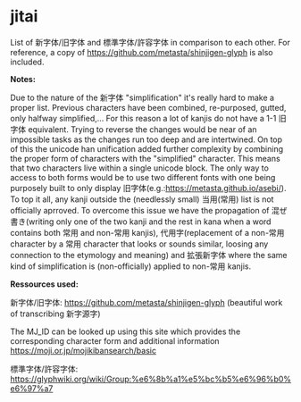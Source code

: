 # jitai
List of 新字体/旧字体 and 標準字体/許容字体 in comparison to each other. For reference, a copy of https://github.com/metasta/shinjigen-glyph is also included.

**Notes:**

Due to the nature of the 新字体 "simplification" it's really hard to make a proper list. Previous characters have been combined, re-purposed, gutted, only halfway simplified,... For this reason a lot of kanjis do not have a 1-1 旧字体 equivalent. Trying to reverse the changes would be near of an impossible tasks as the changes run too deep and are intertwined. On top of this the unicode han unification added further complexity by combining the proper form of characters with the "simplified" character. This means that two characters live within a single unicode block. The only way to access to both forms would be to use two different fonts with one being purposely built to only display 旧字体(e.g.:https://metasta.github.io/asebi/). To top it all, any kanji outside the (needlessly small) 当用(常用) list is not officially aprroved. To overcome this issue we have the propagation of 混ぜ書き(writing only one of the two kanji and the rest in kana when a word contains both 常用 and non-常用 kanjis), 代用字(replacement of a non-常用 character by a 常用 character that looks or sounds similar, loosing any connection to the etymology and meaning) and 拡張新字体 where the same kind of simplification is (non-officially) applied to non-常用 kanjis.


**Ressources used:**

新字体/旧字体: https://github.com/metasta/shinjigen-glyph (beautiful work of transcribing 新字源字)

The MJ_ID can be looked up using this site which provides the corresponding character form and additional information https://moji.or.jp/mojikibansearch/basic

標準字体/許容字体: https://glyphwiki.org/wiki/Group:%e6%8b%a1%e5%bc%b5%e6%96%b0%e6%97%a7
